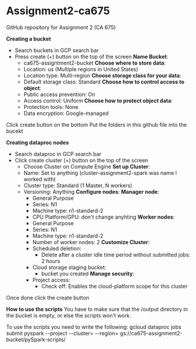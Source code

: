 # Assignment2-ca675
GitHub repository for Assignment 2 (CA 675)

**Creating a bucket**
- Search buckets in GCP search bar
- Press create (+) button on the top of the screen
  **Name Bucket**:
  - ca675-assigntment2-bucket
  **Choose where to store data**:
  - Location: us (Multiple regions in United States)
  - Location type: Multi-region
  **Choose storage class for your data**:
  - Default storage class: Standard
  **Choose how to control access to object**:
  - Public access prevention: On
  - Access control: Uniform
  **Choose how to protect object data**:
  - Protection tools: None
  - Data encryption: Google-managed

Click create button on the bottom
Put the folders in this github file into the bucekt

**Creating dataproc nodes**
- Search dataproc in GCP search bar
- Click create cluster (+) button on the top of the screen
    - Choose Cluster on Compute Engine
    **Set up Cluster**:
    - Name: Set to anything (cluster-assignment2-spark was name I worked with)
    - Cluster type: Standard (1 Master, N workers)
    - Versioning: Anything
      **Configure nodes**:
        **Manager node**:
        - General Purpose
        - Series: N1
        - Machine type: n1-standard-2
        - CPU Platform/GPU: don't change anyhting
        **Worker nodes**:
        - General Purpose
        - Series: N1
        - Machine type: n1-standard-2
        - Number of worker nodes: 2
      **Customize Cluster**:
      - Scheduled deletion:
          - Delete after a cluster idle time period without submitted jobs: 2 hours
      - Cloud storage staging bucket:
          - bucket you created
      **Manage security**:
      - Project access:
          - Check off: Enables the cloud-platform scope for this cluster

Once done click the create button


**How to use the scripts**
You have to make sure that the /output directory in the bucket is empty, or else the scripts won't work.

To use the scripts you need to write the following:
    gcloud dataproc jobs submit pyspark     --project <project name>    --cluster=<cluster name>   --region=<region>   gs://ca675-assignment2-bucket/pySpark-scripts/<script in specific you want to run>

Let's say I want to run dataAggregationHSL.py this is what I would type in:
    gcloud dataproc jobs submit pyspark     --project citric-alliance-408023     --cluster=cluster-assignment2-spark     --region=us-east1     gs://ca675-assignment2-bucket/pySpark-scripts/dataAggregationSOCR.py
    
